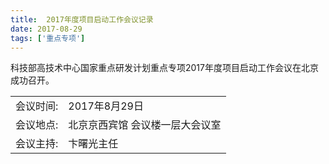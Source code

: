 ```yaml
---
title:  2017年度项目启动工作会议记录
date: 2017-08-29
tags: ['重点专项']
---
```


科技部高技术中心国家重点研发计划重点专项2017年度项目启动工作会议在北京成功召开。

<!--more-->


|           |                                 |
| --------- | ------------------------------- |
| 会议时间: | 2017年8月29日                   |
| 会议地点: | 北京京西宾馆 会议楼一层大会议室 |
| 会议主持: | 卞曙光主任                      |

